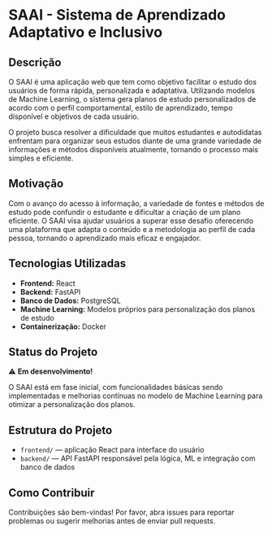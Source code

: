 # SAAI - Sistema de Aprendizado Adaptativo e Inclusivo

## Descrição

O SAAI é uma aplicação web que tem como objetivo facilitar o estudo dos usuários de forma rápida, personalizada e adaptativa. Utilizando modelos de Machine Learning, o sistema gera planos de estudo personalizados de acordo com o perfil comportamental, estilo de aprendizado, tempo disponível e objetivos de cada usuário.  

O projeto busca resolver a dificuldade que muitos estudantes e autodidatas enfrentam para organizar seus estudos diante de uma grande variedade de informações e métodos disponíveis atualmente, tornando o processo mais simples e eficiente.

## Motivação

Com o avanço do acesso à informação, a variedade de fontes e métodos de estudo pode confundir o estudante e dificultar a criação de um plano eficiente. O SAAI visa ajudar usuários a superar esse desafio oferecendo uma plataforma que adapta o conteúdo e a metodologia ao perfil de cada pessoa, tornando o aprendizado mais eficaz e engajador.

## Tecnologias Utilizadas

- **Frontend:** React  
- **Backend:** FastAPI  
- **Banco de Dados:** PostgreSQL  
- **Machine Learning:** Modelos próprios para personalização dos planos de estudo  
- **Containerização:** Docker

## Status do Projeto

⚠️ **Em desenvolvimento!**  

O SAAI está em fase inicial, com funcionalidades básicas sendo implementadas e melhorias contínuas no modelo de Machine Learning para otimizar a personalização dos planos.

## Estrutura do Projeto

- `frontend/` — aplicação React para interface do usuário  
- `backend/` — API FastAPI responsável pela lógica, ML e integração com banco de dados  

## Como Contribuir

Contribuições são bem-vindas! Por favor, abra issues para reportar problemas ou sugerir melhorias antes de enviar pull requests.
